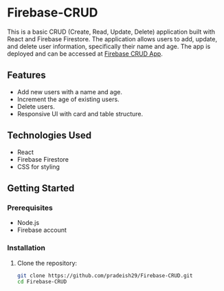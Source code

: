 # Firebase-CRUD
This is a basic CRUD (Create, Read, Update, Delete) application built with React and Firebase Firestore. The application allows users to add, update, and delete user information, specifically their name and age. The app is deployed and can be accessed at [Firebase CRUD App](https://pradeish29.github.io/Firebase-CRUD/).

## Features

- Add new users with a name and age.
- Increment the age of existing users.
- Delete users.
- Responsive UI with card and table structure.

## Technologies Used

- React
- Firebase Firestore
- CSS for styling

## Getting Started

### Prerequisites

- Node.js
- Firebase account

### Installation

1. Clone the repository:

   ```sh
   git clone https://github.com/pradeish29/Firebase-CRUD.git
   cd Firebase-CRUD
